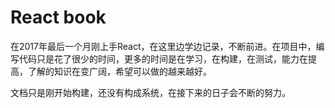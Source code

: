 # React book

在2017年最后一个月刚上手React，在这里边学边记录，不断前进。在项目中，编写代码只是花了很少的时间，更多的时间是在学习，在构建，在测试，能力在提高，了解的知识在变广阔，希望可以做的越来越好。



文档只是刚开始构建，还没有构成系统，在接下来的日子会不断的努力。

